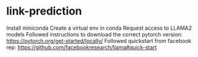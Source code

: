 # link-prediction

Install miniconda
Create a virtual env in conda
Request access to LLAMA2 models
Followed instructions to download the correct pytorch version: https://pytorch.org/get-started/locally/
Followed quickstart from facebook rep: https://github.com/facebookresearch/llama#quick-start
